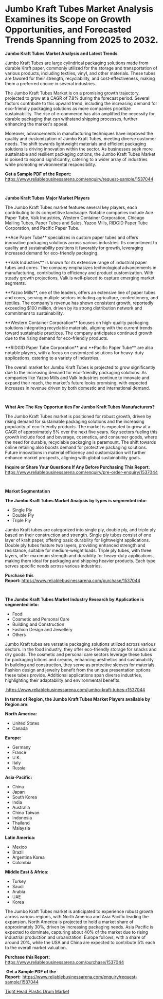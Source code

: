 <p><h1>Jumbo Kraft Tubes Market Analysis Examines its Scope on Growth Opportunities, and Forecasted Trends Spanning from 2025 to 2032.</h1></p><p><strong>Jumbo Kraft Tubes Market Analysis and Latest Trends</strong></p>
<p><p>Jumbo Kraft Tubes are large cylindrical packaging solutions made from durable Kraft paper, commonly utilized for the storage and transportation of various products, including textiles, vinyl, and other materials. These tubes are favored for their strength, recyclability, and cost-effectiveness, making them a preferred choice in several industries.</p><p>The Jumbo Kraft Tubes Market is on a promising growth trajectory, projected to grow at a CAGR of 7.8% during the forecast period. Several factors contribute to this upward trend, including the increasing demand for eco-friendly packaging solutions as more companies prioritize sustainability. The rise of e-commerce has also amplified the necessity for durable packaging that can withstand shipping processes, further enhancing the market's appeal.</p><p>Moreover, advancements in manufacturing techniques have improved the quality and customization of Jumbo Kraft Tubes, meeting diverse customer needs. The shift towards lightweight materials and efficient packaging solutions is driving innovation within the sector. As businesses seek more sustainable and resilient packaging options, the Jumbo Kraft Tubes Market is poised to expand significantly, catering to a wider array of industries while promoting environmental responsibility.</p></p>
<p><strong>Get a Sample PDF of the Report:&nbsp;</strong> <a href="https://www.reliablebusinessarena.com/enquiry/request-sample/1537044?utm_campaign=3042&utm_medium=2&utm_source=Github&utm_content=ia&utm_term=02042025&utm_id=jumbo-kraft-tubes">https://www.reliablebusinessarena.com/enquiry/request-sample/1537044</a></p>
<p>&nbsp;</p>
<p><strong>Jumbo Kraft Tubes Major Market Players</strong></p>
<p><p>The Jumbo Kraft Tubes market features several key players, each contributing to its competitive landscape. Notable companies include Ace Paper Tube, Valk Industries, Western Container Corporation, Chicago Mailing Tubes, Paper Tubes and Sales, Yazoo Mills, RIDGID Paper Tube Corporation, and Pacific Paper Tube.</p><p>**Ace Paper Tube** specializes in custom paper tubes and offers innovative packaging solutions across various industries. Its commitment to quality and sustainability positions it favorably for growth, leveraging increased demand for eco-friendly packaging.</p><p>**Valk Industries** is known for its extensive range of industrial paper tubes and cores. The company emphasizes technological advancements in manufacturing, contributing to efficiency and product customization. With steady growth projections, Valk is well-placed to capture emerging market segments.</p><p>**Yazoo Mills**, one of the leaders, offers an extensive line of paper tubes and cores, serving multiple sectors including agriculture, confectionery, and textiles. The company's revenue has shown consistent growth, reportedly exceeding $100 million, driven by its strong distribution network and commitment to sustainability.</p><p>**Western Container Corporation** focuses on high-quality packaging solutions integrating recyclable materials, aligning with the current trends toward sustainable practices. The company anticipates continued growth due to the rising demand for eco-friendly products.</p><p>**RIDGID Paper Tube Corporation** and **Pacific Paper Tube** are also notable players, with a focus on customized solutions for heavy-duty applications, catering to a variety of industries.</p><p>The overall market for Jumbo Kraft Tubes is projected to grow significantly due to the increasing demand for eco-friendly packaging solutions. As companies like Yazoo Mills and Valk Industries continue to innovate and expand their reach, the market's future looks promising, with expected increases in revenue driven by both domestic and international demand.</p></p>
<p>&nbsp;</p>
<p><strong>What Are The Key Opportunities For Jumbo Kraft Tubes Manufacturers?</strong></p>
<p><p>The Jumbo Kraft Tubes market is positioned for robust growth, driven by rising demand for sustainable packaging solutions and the increasing popularity of eco-friendly products. The market is expected to grow at a CAGR of approximately 5% over the next five years. Key sectors fueling this growth include food and beverage, cosmetics, and consumer goods, where the need for durable, recyclable packaging is paramount. The shift towards online retailing also boosts demand for protective packaging solutions. Future innovations in material efficiency and customization will further enhance market prospects, aligning with global sustainability goals.</p></p>
<p><strong>Inquire or Share Your Questions If Any Before Purchasing This Report:</strong> <a href="https://www.reliablebusinessarena.com/enquiry/pre-order-enquiry/1537044?utm_campaign=3042&utm_medium=2&utm_source=Github&utm_content=ia&utm_term=02042025&utm_id=jumbo-kraft-tubes">https://www.reliablebusinessarena.com/enquiry/pre-order-enquiry/1537044</a></p>
<p>&nbsp;</p>
<p><strong>Market Segmentation</strong></p>
<p><strong>The Jumbo Kraft Tubes Market Analysis by types is segmented into:</strong></p>
<p><ul><li>Single Ply</li><li>Double Ply</li><li>Triple Ply</li></ul></p>
<p><p>Jumbo Kraft tubes are categorized into single ply, double ply, and triple ply based on their construction and strength. Single ply tubes consist of one layer of kraft paper, offering basic durability for lightweight applications. Double ply tubes feature two layers, providing enhanced strength and resistance, suitable for medium-weight loads. Triple ply tubes, with three layers, offer maximum strength and durability for heavy-duty applications, making them ideal for packaging and shipping heavier products. Each type serves specific needs across various industries.</p></p>
<p><strong>Purchase this Report:&nbsp;</strong><a href="https://www.reliablebusinessarena.com/purchase/1537044?utm_campaign=3042&utm_medium=2&utm_source=Github&utm_content=ia&utm_term=02042025&utm_id=jumbo-kraft-tubes">https://www.reliablebusinessarena.com/purchase/1537044</a></p>
<p>&nbsp;</p>
<p><strong>The Jumbo Kraft Tubes Market Industry Research by Application is segmented into:</strong></p>
<p><ul><li>Food</li><li>Cosmetic and Personal Care</li><li>Building and Construction</li><li>Fashion Design and Jewellery</li><li>Others</li></ul></p>
<p><p>Jumbo Kraft tubes are versatile packaging solutions utilized across various sectors. In the food industry, they offer eco-friendly storage for snacks and dry goods. The cosmetic and personal care sectors leverage these tubes for packaging lotions and creams, enhancing aesthetics and sustainability. In building and construction, they serve as protective sleeves for materials. Fashion design and jewelry benefit from the unique presentation options these tubes provide. Additional applications span diverse industries, highlighting their adaptability and environmental benefits.</p></p>
<p><a href="https://www.reliablebusinessarena.com/jumbo-kraft-tubes-r1537044?utm_campaign=3042&utm_medium=2&utm_source=Github&utm_content=ia&utm_term=02042025&utm_id=jumbo-kraft-tubes">&nbsp;https://www.reliablebusinessarena.com/jumbo-kraft-tubes-r1537044</a></p>
<p><strong>In terms of Region, the Jumbo Kraft Tubes Market Players available by Region are:</strong></p>
<p>
    <p> <strong> North America: </strong>
        <ul>
            <li>United States</li>
            <li>Canada</li>
        </ul>
        </p> 
    <p> <strong> Europe: </strong>
        <ul>
            <li>Germany</li>
            <li>France</li>
            <li>U.K.</li>
            <li>Italy</li>
            <li>Russia</li>
        </ul>
        </p> 
    <p> <strong> Asia-Pacific: </strong>
        <ul>
            <li>China</li>
            <li>Japan</li>
            <li>South Korea</li>
            <li>India</li>
            <li>Australia</li>
            <li>China Taiwan</li>
            <li>Indonesia</li>
            <li>Thailand</li>
            <li>Malaysia</li>
        </ul>
        </p> 
    <p> <strong> Latin America: </strong>
        <ul>
            <li>Mexico</li>
            <li>Brazil</li>
            <li>Argentina Korea</li>
            <li>Colombia</li>
        </ul>
        </p> 
    <p> <strong> Middle East & Africa: </strong>
        <ul>
            <li>Turkey</li>
            <li>Saudi</li>
            <li>Arabia</li>
            <li>UAE</li>
            <li>Korea</li>
        </ul>
    </p>
    </p>
<p><p>The Jumbo Kraft Tubes market is anticipated to experience robust growth across various regions, with North America and Asia Pacific leading the expansion. North America is projected to hold a market share of approximately 30%, driven by increasing packaging needs. Asia Pacific is expected to dominate, capturing about 40% of the market due to rising industrial production and urbanization. Europe follows, with a share of around 20%, while the USA and China are expected to contribute 5% each to the overall market valuation.</p></p>
<p><strong>Purchase this Report: </strong><a href="https://www.reliablebusinessarena.com/purchase/1537044?utm_campaign=3042&utm_medium=2&utm_source=Github&utm_content=ia&utm_term=02042025&utm_id=jumbo-kraft-tubes">https://www.reliablebusinessarena.com/purchase/1537044</a></p>
<p>&nbsp;<strong>Get a Sample PDF of the Report:&nbsp;&nbsp;</strong><a href="https://www.reliablebusinessarena.com/enquiry/request-sample/1537044?utm_campaign=3042&utm_medium=2&utm_source=Github&utm_content=ia&utm_term=02042025&utm_id=jumbo-kraft-tubes">https://www.reliablebusinessarena.com/enquiry/request-sample/1537044</a></p>
<p><strong></strong></p>
<p><p><a href="https://github.com/djarixneoza/Market-Research-Report-List-1/blob/main/tight-head-plastic-drum-market.md?utm_campaign=3042&utm_medium=2&utm_source=Github&utm_content=ia&utm_term=02042025&utm_id=jumbo-kraft-tubes">Tight Head Plastic Drum Market</a></p></p>